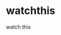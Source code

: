 watchthis
=========

watch this
































































































































